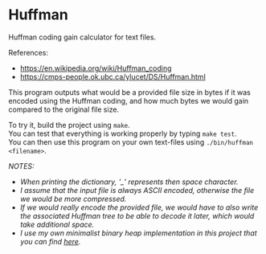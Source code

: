 # Huffman
Huffman coding gain calculator for text files.

References:
- https://en.wikipedia.org/wiki/Huffman_coding
- https://cmps-people.ok.ubc.ca/ylucet/DS/Huffman.html

This program outputs what would be a provided file size in bytes if it was encoded using the Huffman coding, and how much bytes we would gain compared to the original file size.

To try it, build the project using `make`.\
You can test that everything is working properly by typing `make test`.\
You can then use this program on your own text-files using `./bin/huffman <filename>`.

*NOTES:*
 - *When printing the dictionary, '_' represents then space character.*
 - *I assume that the input file is always ASCII encoded, otherwise the file we would be more compressed.*
 - *If we would really encode the provided file, we would have to also write the associated Huffman tree to be able to decode it later, which would take additional space.*
 - *I use my own minimalist binary heap implementation in this project that you can find [here](https://github.com/mrochk/binary-heap).*
